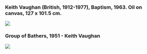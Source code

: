 

### Keith Vaughan (British, 1912-1977), Baptism, 1963. Oil on canvas, 127 x 101.5 cm.
<img src="https://64.media.tumblr.com/d2dd6aafa14c45d2821b122f14787064/468390931ef804ab-14/s2048x3072/12b15c371903d96300996d5ec5cc369e1ba9daae.jpg">


### Group of Bathers, 1951 - Keith Vaughan
<img src="https://64.media.tumblr.com/0e842dd4e952718d625e4e16e8f2c9da/2d9480b9971498e8-2b/s1280x1920/098fd546f652b1766284f8ea8a31f36793966276.jpg">
